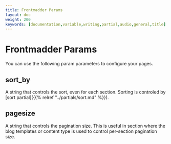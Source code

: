 ```yaml
---
title: Frontmadder Params
layout: doc
weight: 200
keywords: [documentation,variable,writing,partial,audio,general,title]
---
```

# Frontmadder Params
You can use the following param parameters to configure your pages.

## sort_by
A string that controls the sort, even for each section. Sorting is controled by [sort partial]({{% relref "../partials/sort.md" %}}).

## pagesize
A string that controls the pagination size. This is useful in section where the blog templates or content type is used to control per-section pagination size.